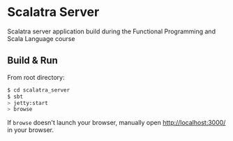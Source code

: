 # Scalatra Server #
Scalatra server application build during the Functional Programming and Scala Language course

## Build & Run ##
From root directory: 
```sh
$ cd scalatra_server
$ sbt
> jetty:start
> browse
```

If `browse` doesn't launch your browser, manually open [http://localhost:3000/](http://localhost:3000/) in your browser.
